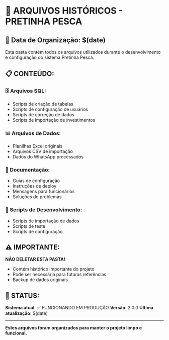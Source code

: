 # 📁 ARQUIVOS HISTÓRICOS - PRETINHA PESCA

## 📅 Data de Organização: $(date)

Esta pasta contém todos os arquivos utilizados durante o desenvolvimento e configuração do sistema Pretinha Pesca.

## 📋 CONTEÚDO:

### 🗄️ Arquivos SQL:
- Scripts de criação de tabelas
- Scripts de configuração de usuários
- Scripts de correção de dados
- Scripts de importação de investimentos

### 📊 Arquivos de Dados:
- Planilhas Excel originais
- Arquivos CSV de importação
- Dados do WhatsApp processados

### 📝 Documentação:
- Guias de configuração
- Instruções de deploy
- Mensagens para funcionários
- Soluções de problemas

### 🔧 Scripts de Desenvolvimento:
- Scripts de importação de dados
- Scripts de teste
- Scripts de configuração

## ⚠️ IMPORTANTE:

**NÃO DELETAR ESTA PASTA!**
- Contém histórico importante do projeto
- Pode ser necessária para futuras referências
- Backup de dados originais

## 🎯 STATUS:

**Sistema atual**: ✅ FUNCIONANDO EM PRODUÇÃO
**Versão**: 2.0.0
**Última atualização**: $(date)

---
**Estes arquivos foram organizados para manter o projeto limpo e funcional.**

